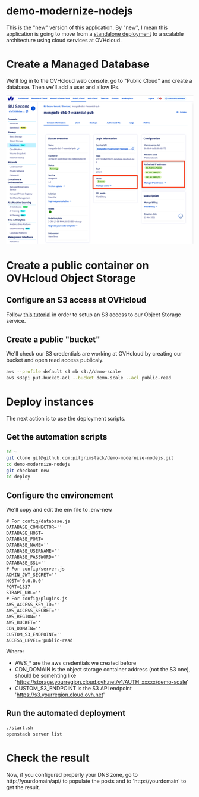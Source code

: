 # demo-modernize-nodejs

This is the "new" version of this application. By "new", I mean this application is going to move from a [standalone deployment](https://github.com/pilgrimstack/demo-modernize-nodejs/tree/old) to a scalable architecture using cloud services at OVHcloud.

# Create a Managed Database

We'll log in to the OVHcloud web console, go to "Public Cloud" and create a database. Then we'll add a user and allow IPs.

![Add a user and allow IPs](public/user_ip.png)

# Create a public container on OVHcloud Object Storage

## Configure an S3 access at OVHcloud

Follow [this tutorial](https://docs.ovh.com/gb/en/storage/getting_started_with_the_swift_S3_API/) in order to setup an S3 access to our Object Storage service.

## Create a public "bucket"

We'll check our S3 credentials are working at OVHcloud by creating our bucket and open read access publicaly.

```bash
aws --profile default s3 mb s3://demo-scale
aws s3api put-bucket-acl --bucket demo-scale --acl public-read
```

# Deploy instances 

The next action is to use the deployment scripts.

## Get the automation scripts

```bash
cd ~
git clone git@github.com:pilgrimstack/demo-modernize-nodejs.git
cd demo-modernize-nodejs
git checkout new
cd deploy
```
## Configure the environement

We'll copy and edit the env file to .env-new

```
# For config/database.js
DATABASE_CONNECTOR=''
DATABASE_HOST=
DATABASE_PORT=
DATABASE_NAME=''
DATABASE_USERNAME=''
DATABASE_PASSWORD=''
DATABASE_SSL=''
# For config/server.js
ADMIN_JWT_SECRET=''
HOST='0.0.0.0'
PORT=1337
STRAPI_URL=''
# For config/plugins.js
AWS_ACCESS_KEY_ID=''
AWS_ACCESS_SECRET=''
AWS_REGION=''
AWS_BUCKET=''
CDN_DOMAIN=''
CUSTOM_S3_ENDPOINT=''
ACCESS_LEVEL='public-read
```

Where:
* AWS_* are the aws credentials we created before
* CDN_DOMAIN is the object storage container address (not the S3 one), should be somehting like 'https://storage.yourregion.cloud.ovh.net/v1/AUTH_xxxxx/demo-scale'
* CUSTOM_S3_ENDPOINT is the S3 API endpoint 'https://s3.yourregion.cloud.ovh.net'

## Run the automated deployment

```bash
./start.sh
openstack server list
```

# Check the result

Now, if you configured properly your DNS zone, go to http://yourdomain/api/ to populate the posts and to 'http://yourdomain' to get the result.
